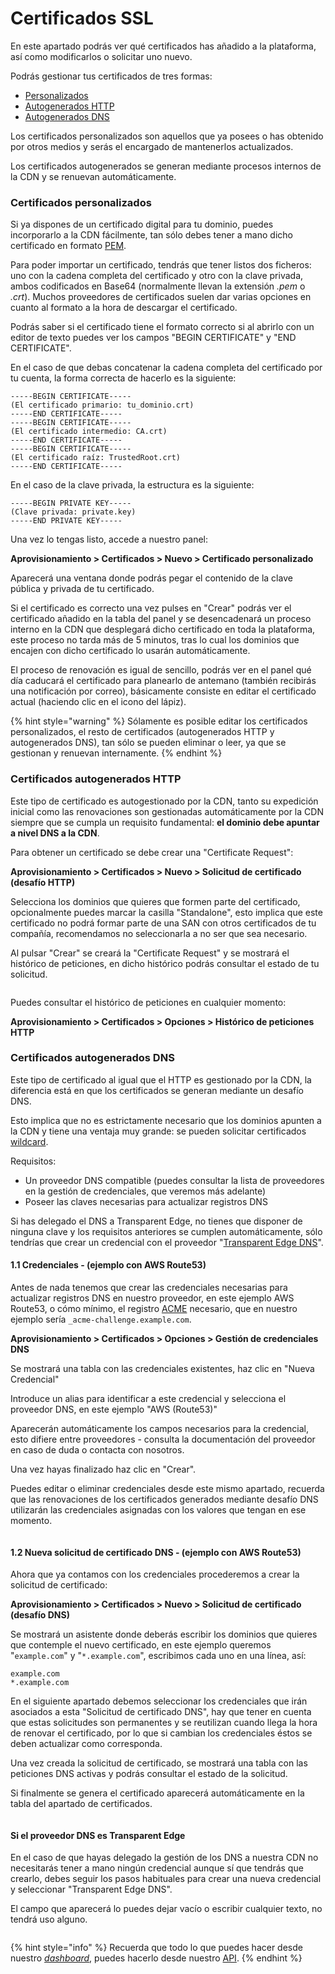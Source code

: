 # Certificados SSL

En este apartado podrás ver qué certificados has añadido a la plataforma, así como modificarlos o solicitar uno nuevo.

Podrás gestionar tus certificados de tres formas:

* [Personalizados](ssl.md#certificados-personalizados)
* [Autogenerados HTTP](ssl.md#certificados-autogenerados-http)
* [Autogenerados DNS](ssl.md#certificados-autogenerados-dns)

Los certificados personalizados son aquellos que ya posees o has obtenido por otros medios y serás el encargado de mantenerlos actualizados.

Los certificados autogenerados se generan mediante procesos internos de la CDN y se renuevan automáticamente.

### Certificados personalizados

Si ya dispones de un certificado digital para tu dominio, puedes incorporarlo a la CDN fácilmente, tan sólo debes tener a mano dicho certificado en formato [PEM](https://es.wikipedia.org/wiki/X.509#Extensiones\_de\_archivo\_de\_certificados).

Para poder importar un certificado, tendrás que tener listos dos ficheros: uno con la cadena completa del certificado y otro con la clave privada, ambos codificados en Base64 (normalmente llevan la extensión _.pem_ o _.crt_). Muchos proveedores de certificados suelen dar varias opciones en cuanto al formato a la hora de descargar el certificado.

Podrás saber si el certificado tiene el formato correcto si al abrirlo con un editor de texto puedes ver los campos "BEGIN CERTIFICATE" y "END CERTIFICATE".

En el caso de que debas concatenar la cadena completa del certificado por tu cuenta, la forma correcta de hacerlo es la siguiente:

```
-----BEGIN CERTIFICATE-----
(El certificado primario: tu_dominio.crt)
-----END CERTIFICATE-----
-----BEGIN CERTIFICATE-----
(El certificado intermedio: CA.crt)
-----END CERTIFICATE-----
-----BEGIN CERTIFICATE-----
(El certificado raíz: TrustedRoot.crt)
-----END CERTIFICATE-----
```

En el caso de la clave privada, la estructura es la siguiente:

```
-----BEGIN PRIVATE KEY-----
(Clave privada: private.key)
-----END PRIVATE KEY-----
```

Una vez lo tengas listo, accede a nuestro panel:

**Aprovisionamiento > Certificados > Nuevo > Certificado personalizado**

Aparecerá una ventana donde podrás pegar el contenido de la clave pública y privada de tu certificado.

Si el certificado es correcto una vez pulses en "Crear" podrás ver el certificado añadido en la tabla del panel y se desencadenará un proceso interno en la CDN que desplegará dicho certificado en toda la plataforma, este proceso no tarda más de 5 minutos, tras lo cual los dominios que encajen con dicho certificado lo usarán automáticamente.

El proceso de renovación es igual de sencillo, podrás ver en el panel qué día caducará el certificado para planearlo de antemano (también recibirás una notificación por correo), básicamente consiste en editar el certificado actual (haciendo clic en el icono del lápiz).

{% hint style="warning" %}
Sólamente es posible editar los certificados personalizados, el resto de certificados (autogenerados HTTP y autogenerados DNS), tan sólo se pueden eliminar o leer, ya que se gestionan y renuevan internamente.
{% endhint %}

### Certificados autogenerados HTTP

Este tipo de certificado es autogestionado por la CDN, tanto su expedición inicial como las renovaciones son gestionadas automáticamente por la CDN siempre que se cumpla un requisito fundamental: **el dominio debe apuntar a nivel DNS a la CDN**.

Para obtener un certificado se debe crear una "Certificate Request":

**Aprovisionamiento > Certificados > Nuevo > Solicitud de certificado (desafío HTTP)**

Selecciona los dominios que quieres que formen parte del certificado, opcionalmente puedes marcar la casilla "Standalone", esto implica que este certificado no podrá formar parte de una SAN con otros certificados de tu compañía, recomendamos no seleccionarla a no ser que sea necesario.

Al pulsar "Crear" se creará la "Certificate Request" y se mostrará el histórico de peticiones,  en dicho histórico podrás consultar el estado de tu solicitud.

<figure><img src="../../../.gitbook/assets/image (6).png" alt=""><figcaption></figcaption></figure>

Puedes consultar el histórico de peticiones en cualquier momento:

**Aprovisionamiento > Certificados > Opciones > Histórico de peticiones HTTP**

### Certificados autogenerados DNS

Este tipo de certificado al igual que el HTTP es gestionado por la CDN, la diferencia está en que los certificados se generan mediante un desafío DNS.

Esto implica que no es estrictamente necesario que los dominios apunten a la CDN y tiene una ventaja muy grande: se pueden solicitar certificados [wildcard](https://en.wikipedia.org/wiki/Wildcard\_certificate).

Requisitos:

* Un proveedor DNS compatible (puedes consultar la lista de proveedores en la gestión de credenciales, que veremos más adelante)
* Poseer las claves necesarias para actualizar registros DNS

Si has delegado el DNS a Transparent Edge, no tienes que disponer de ninguna clave y los requisitos anteriores se cumplen automáticamente, sólo tendrías que crear un credencial con el proveedor "[Transparent Edge DNS](ssl.md#si-el-proveedor-dns-es-transparent-edge)".

#### 1.1 Credenciales - (ejemplo con AWS Route53)

Antes de nada tenemos que crear las credenciales necesarias para actualizar registros DNS en nuestro proveedor, en este ejemplo AWS Route53, o cómo mínimo, el registro [ACME](https://en.wikipedia.org/wiki/Automatic\_Certificate\_Management\_Environment) necesario, que en nuestro ejemplo sería `_acme-challenge.example.com`.

**Aprovisionamiento > Certificados > Opciones > Gestión de credenciales DNS**

Se mostrará una tabla con las credenciales existentes, haz clic en "Nueva Credencial"

Introduce un alias para identificar a este credencial y selecciona el proveedor DNS, en este ejemplo "AWS (Route53)"

Aparecerán automáticamente los campos necesarios para la credencial, esto difiere entre proveedores - consulta la documentación del proveedor en caso de duda o contacta con nosotros.

Una vez hayas finalizado haz clic en "Crear".

Puedes editar o eliminar credenciales desde este mismo apartado, recuerda que las renovaciones de los certificados generados mediante desafío DNS utilizarán las credenciales asignadas con los valores que tengan en ese momento.

<figure><img src="../../../.gitbook/assets/image (22) (2).png" alt=""><figcaption></figcaption></figure>

#### 1.2 Nueva solicitud de certificado DNS - (ejemplo con AWS Route53)

Ahora que ya contamos con los credenciales procederemos a crear la solicitud de certificado:

**Aprovisionamiento > Certificados > Nuevo > Solicitud de certificado (desafío DNS)**

Se mostrará un asistente donde deberás escribir los dominios que quieres que contemple el nuevo certificado, en este ejemplo queremos "`example.com`" y "`*.example.com`", escribimos cada uno en una línea, así:

```
example.com
*.example.com
```

En el siguiente apartado debemos seleccionar los credenciales que irán asociados a esta "Solicitud de certificado DNS", hay que tener en cuenta que estas solicitudes son permanentes y se reutilizan cuando llega la hora de renovar el certificado, por lo que si cambian los credenciales éstos se deben actualizar como corresponda.

Una vez creada la solicitud de certificado, se mostrará una tabla con las peticiones DNS activas y podrás consultar el estado de la solicitud.

Si finalmente se genera el certificado aparecerá automáticamente en la tabla del apartado de certificados.

<figure><img src="../../../.gitbook/assets/image (65).png" alt=""><figcaption></figcaption></figure>

#### Si el proveedor DNS es Transparent Edge

En el caso de que hayas delegado la gestión de los DNS a nuestra CDN no necesitarás tener a mano ningún credencial aunque sí que tendrás que crearlo, debes seguir los pasos habituales para crear una nueva credencial y seleccionar "Transparent Edge DNS".

El campo que aparecerá lo puedes dejar vacío o escribir cualquier texto, no tendrá uso alguno.

<figure><img src="../../../.gitbook/assets/image (22).png" alt=""><figcaption></figcaption></figure>



{% hint style="info" %}
Recuerda que todo lo que puedes hacer desde nuestro [_dashboard_](https://dashboard.transparetncdn.com), puedes hacerlo desde nuestro [API](../../faq/glosario/api.md).
{% endhint %}
